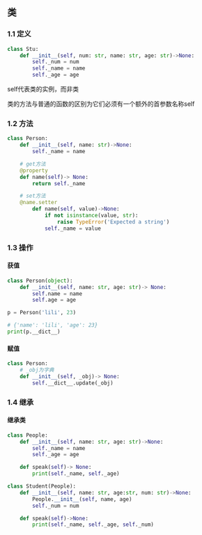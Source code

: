 <!--
 * @Description: 
 * @Version: 1.0
 * @Author: DaLao
 * @Email: dalao_li@163.com
 * @Date: 2021-02-01 12:29:16
 * @LastEditors: DaLao
 * @LastEditTime: 2022-07-01 22:41:04
-->

## 类


### 1.1 定义


```py
class Stu:
    def __init__(self, num: str, name: str, age: str)->None:
        self._num = num
        self._name = name
        self._age = age
```

self代表类的实例，而非类

类的方法与普通的函数的区别为它们必须有一个额外的首参数名称self



### 1.2 方法


```py
class Person:
    def __init__(self, name: str)->None:
        self._name = name

    # get方法
    @property
    def name(self)-> None:
        return self._name

    # set方法
    @name.setter
        def name(self, value)->None:
            if not isinstance(value, str):
                raise TypeError('Expected a string')
            self._name = value
```



### 1.3 操作


#### 获值

```py
class Person(object):
    def __init__(self, name: str, age: str)-> None:
        self.name = name
        self.age = age

p = Person('lili', 23)

# {'name': 'lili', 'age': 23}
print(p.__dict__)
```


#### 赋值

```py
class Person:
    # _obj为字典
    def __init__(self, _obj)-> None:
        self.__dict__.update(_obj)
```



### 1.4 继承


#### 继承类

```py
class People:
    def __init__(self, name: str, age: str)->None:
        self._name = name
        self._age = age

    def speak(self)-> None:
        print(self._name, self._age)
```

```py
class Student(People):
    def __init__(self, name: str, age:str, num: str)->None:
        People.__init__(self, name, age)
        self._num = num

    def speak(self)->None:
        print(self._name, self._age, self._num)
```